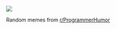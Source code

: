 ![](https://preview.redd.it/jh4wrzm1195e1.png?width=640&crop=smart&auto=webp&s=39d7478ba72641e0ae349d16679af184e314d61f)

 Random memes from [r/ProgrammerHumor](https://www.reddit.com/r/ProgrammerHumor/)
